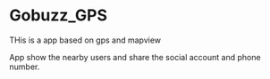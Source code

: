 # Gobuzz_GPS

THis is a app based on gps and mapview

App show the nearby users and share the social account and phone number.


